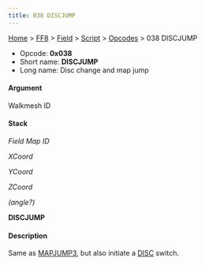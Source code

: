 ```yaml
---
title: 038 DISCJUMP
---
```


[Home](../../../../Main%20Page.md) > [FF8](../../../../FF8.md) > [Field](../../../Field.md) > [Script](../../Script.md) > [Opcodes](../Opcodes.md) > 038 DISCJUMP

-   Opcode: **0x038**
-   Short name: **DISCJUMP**
-   Long name: Disc change and map jump

#### Argument

Walkmesh ID

#### Stack

  
*Field Map ID*

*XCoord*

*YCoord*

*ZCoord*

*(angle?)*

**DISCJUMP**

#### Description

Same as [MAPJUMP3][], but also initiate a [DISC][] switch.

  [MAPJUMP3]: 02A%20MAPJUMP3.md "wikilink"
  [DISC]: 11F%20DISC.md "wikilink"
